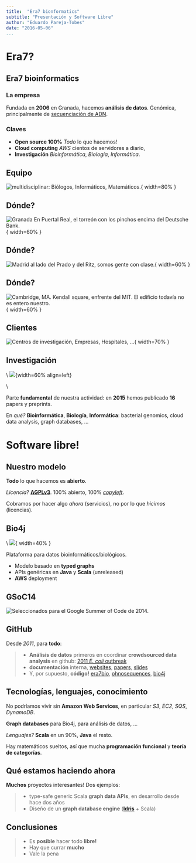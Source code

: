 ```yaml
---
title:  "Era7 bionformatics"
subtitle: "Presentación y Software Libre"
author: "Eduardo Pareja-Tobes"
date: "2016-05-06"
...
```


# Era7?

## Era7 bioinformatics

### La empresa

Fundada en **2006** en Granada, hacemos **análisis de datos**. Genómica, principalmente de  [secuenciación de ADN](https://en.wikipedia.org/wiki/DNA_sequencing).

### Claves

- **Open source 100%** *Todo* lo que hacemos!
- **Cloud computing** *AWS* cientos de servidores a diario,
- **Investigación** *Bioinformática*, *Biología*, *Informática*.

## Equipo

![**multidisciplinar**: Biólogos, Informáticos, Matemáticos.](images/equipo.jpg){ width=80% }

## Dónde?

![**Granada** En Puertal Real, el torreón con los pinchos encima del Deutsche Bank.](images/granada.jpg){ width=60% }

## Dónde?

![**Madrid** al lado del Prado y del Ritz, somos gente con clase.](images/madrid.png){ width=60% }

## Dónde?

![**Cambridge, MA**. Kendall square, enfrente del MIT. El edificio *todavía* no es entero nuestro.](images/boston.jpg){ width=60% }

## Clientes

![Centros de investigación, Empresas, Hospitales, ...](images/clients.jpg){ width=70% }

## Investigación

\ ![](images/ohnosequences.png){width=60% align=left}

\  



Parte **fundamental** de nuestra actividad: en **2015** hemos publicado **16** papers y preprints.

En *qué?* **Bioinformática**, **Biología**, **Informática**: bacterial genomics, cloud data analysis, graph databases, ...

# Software libre!

## Nuestro modelo

**Todo** lo que hacemos es **abierto**.

*Licencia*? **[AGPLv3](https://tldrlegal.com/license/gnu-affero-general-public-license-v3-%28agpl-3.0%29)**. 100% abierto, 100% *[copyleft](https://es.wikipedia.org/wiki/Copyleft)*.

Cobramos por hacer algo *ahora* (servicios), no por lo que *hicimos* (licencias).

## Bio4j

\ ![](images/bio4j.png){ width=40% }

Plataforma para datos bioinformáticos/biológicos.

- Modelo basado en **typed graphs**
- APIs genéricas en **Java** y **Scala** (unreleased)
- **AWS** deployment

## GSoC14

![Seleccionados para el *Google Summer of Code* de 2014.](images/bio4jGsoc.png)

## GitHub

Desde *2011*, para **todo**:

> - **Análisis de datos** primeros en coordinar **crowdsourced data analysis** en github: [2011 *E. coli* outbreak](https://github.com/ehec-outbreak-crowdsourced/BGI-data-analysis)
> - **documentación** interna, [websites](https://github.com/bio4j/bio4j.github.com), [papers](https://github.com/ohnosequences/mg7/tree/master/docs/mg7-preprint), [slides](https://github.com)
> - Y, por supuesto, **código!** [era7bio](https://github.com/era7bio), [ohnosequences](https://github.com/ohnosequences), [bio4j](https://github.com/bio4j)

## Tecnologías, lenguajes, conocimiento

No podríamos vivir sin **Amazon Web Services**, en particular *S3*, *EC2*, *SQS*, *DynamoDB*.

**Graph databases** para Bio4j, para análisis de datos, ...

*Lenguajes?* **Scala** en un 90%, **Java** el resto.

Hay matemáticos sueltos, así que mucha **programación funcional** y **teoría de categorías**.

## Qué estamos haciendo ahora

**Muchos** proyectos interesantes! Dos ejemplos:

> - type-safe generic Scala **graph data APIs**, en desarrollo desde hace dos años
> - Diseño de un **graph database engine** ([**Idris**](http://www.idris-lang.org/) + Scala)

## Conclusiones

> - Es **posible** hacer todo **libre!**
> - Hay que currar **mucho**
> - Vale la pena


<!--



----


# Qué hacemos

## Análisis de datos

Muchos datos de [secuenciación de ADN](https://en.wikipedia.org/wiki/DNA_sequencing).

## Investigación



## Bio4j


Plataforma para datos biológicos basada en bases de datos de grafos.

![](images/gsoc14.png)

# Cómo?

## Abierto

- **Todo** lo que hacemos es **abierto**
- *Licencia*? **[AGPLv3](https://tldrlegal.com/license/gnu-affero-general-public-license-v3-%28agpl-3.0%29)**.
- *NO* licencia dual

----

### Github



----

### AWS

Nuestras propias librerías

### Tecnologías

En producción

- EC2: Titan, DynamoDB

En producción

- Scala, Java

-->
